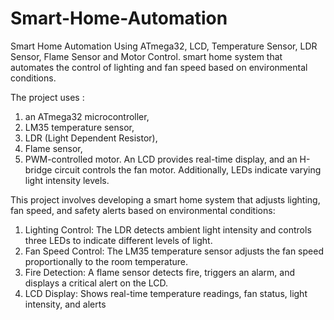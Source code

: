 # Smart-Home-Automation
Smart Home Automation Using ATmega32, LCD, Temperature Sensor, LDR Sensor, Flame Sensor and Motor Control.
smart home system that automates the control of lighting and fan speed based on environmental conditions. 

The project uses :
1) an ATmega32 microcontroller, 
2) LM35 temperature sensor,
3) LDR (Light Dependent Resistor),
4) Flame sensor,
5) PWM-controlled motor.
An LCD provides real-time display, and an H-bridge circuit controls the fan motor. 
Additionally, LEDs indicate varying light intensity levels.

This project involves developing a smart home system that adjusts lighting, fan speed, and safety alerts based on environmental conditions:

1) Lighting Control: The LDR detects ambient light intensity and controls three LEDs to indicate different levels of light.
2) Fan Speed Control: The LM35 temperature sensor adjusts the fan speed proportionally to the room temperature.
3) Fire Detection: A flame sensor detects fire, triggers an alarm, and displays a critical alert on the LCD.
4) LCD Display: Shows real-time temperature readings, fan status, light intensity, and alerts
